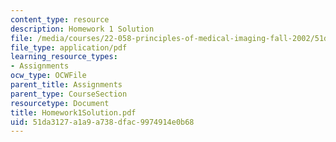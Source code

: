 ```yaml
---
content_type: resource
description: Homework 1 Solution
file: /media/courses/22-058-principles-of-medical-imaging-fall-2002/51da3127a1a9a738dfac9974914e0b68_Homework1Solution.pdf
file_type: application/pdf
learning_resource_types:
- Assignments
ocw_type: OCWFile
parent_title: Assignments
parent_type: CourseSection
resourcetype: Document
title: Homework1Solution.pdf
uid: 51da3127-a1a9-a738-dfac-9974914e0b68
---
```

